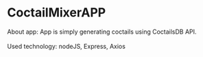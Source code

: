 # CoctailMixerAPP
About app: App is simply generating coctails using CoctailsDB API. <br>
<br>
Used technology: nodeJS, Express, Axios
